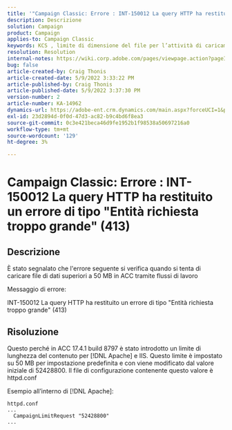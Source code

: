 ```yaml
---
title: '"Campaign Classic: Errore : INT-150012 La query HTTP ha restituito un errore di tipo "Entità richiesta troppo grande" (413)"'
description: Descrizione
solution: Campaign
product: Campaign
applies-to: Campaign Classic
keywords: KCS , limite di dimensione del file per l’attività di caricamento dati (file), [!UICONTROL Entità richiesta troppo grande], CampaignLimitRequest
resolution: Resolution
internal-notes: https://wiki.corp.adobe.com/pages/viewpage.action?pageId=1423015339#ACC-Apache/Tomcat/IIS-WhatisthefilesizelimitforDataloading(file)activity?
bug: false
article-created-by: Craig Thonis
article-created-date: 5/9/2022 3:33:22 PM
article-published-by: Craig Thonis
article-published-date: 5/9/2022 3:37:30 PM
version-number: 2
article-number: KA-14962
dynamics-url: https://adobe-ent.crm.dynamics.com/main.aspx?forceUCI=1&pagetype=entityrecord&etn=knowledgearticle&id=f04e915b-adcf-ec11-a7b5-00224809c196
exl-id: 23d2894d-0f0d-47d3-ac82-b9c4bd6f8ea3
source-git-commit: 0c3e421beca46d9fe1952b1f98538a50697216a0
workflow-type: tm+mt
source-wordcount: '129'
ht-degree: 3%

---
```


# Campaign Classic: Errore : INT-150012 La query HTTP ha restituito un errore di tipo &quot;Entità richiesta troppo grande&quot; (413)

## Descrizione


È stato segnalato che l&#39;errore seguente si verifica quando si tenta di caricare file di dati superiori a 50 MB in ACC tramite flussi di lavoro



Messaggio di errore:

INT-150012 La query HTTP ha restituito un errore di tipo &quot;Entità richiesta troppo grande&quot; (413)


## Risoluzione


Questo perché in ACC 17.4.1 build 8797 è stato introdotto un limite di lunghezza del contenuto per [!DNL Apache] e IIS. Questo limite è impostato su 50 MB per impostazione predefinita e con viene modificato dal valore iniziale di 52428800. Il file di configurazione contenente questo valore è httpd.conf

Esempio all’interno di [!DNL Apache]:

```
httpd.conf
...
  CampaignLimitRequest "52428800"
...
```
